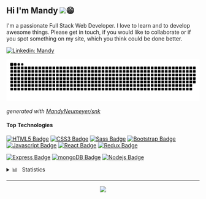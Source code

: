 ## Hi I'm Mandy <img src="https://media.giphy.com/media/hvRJCLFzcasrR4ia7z/giphy.gif" width="25">:grin:

I'm a passionate Full Stack Web Developer. I love to learn and to develop awesome things. Please get in touch, if you would like to collaborate 
or if you spot something on my site, which you think could be done better.

[![Linkedin: Mandy](https://img.shields.io/badge/-MandyNeumeyer-blue?style=flat-square&logo=Linkedin&logoColor=white&link=https://www.linkedin.com/in/mandy-neumeyer/)](https://www.linkedin.com/in/mandy-neumeyer-0753451b2/)

![github snake animation](https://raw.githubusercontent.com/MandyNeumeyer/MandyNeumeyer/output/github-contribution-grid-snake.svg)

_generated with [MandyNeumeyer/snk](https://github.com/platane/snk)_
	
#### Top Technologies

<!-- TODO: Make technologies links takes you to repositories
https://github.com/Ileriayo/markdown-badges
 -->

[![HTML5 Badge](https://img.shields.io/badge/HTML5-E34F26?style=for-the-badge&labelColor=black&logo=html5&logoColor=E34F26)](#) [![CSS3 Badge](https://img.shields.io/badge/CSS3-1572B6?style=for-the-badge&labelColor=black&logo=css3&logoColor=1572B6)](#) [![Sass Badge](https://img.shields.io/badge/Sass-CC6699?style=for-the-badge&labelColor=black&logo=sass&logoColor=CC6699)](#) [![Bootstrap Badge](https://img.shields.io/badge/Bootstrap-563D7C?style=for-the-badge&labelColor=black&logo=bootstrap&logoColor=563D7C)](#) [![Javascript Badge](https://img.shields.io/badge/-Javascript-F0DB4F?style=for-the-badge&labelColor=black&logo=javascript&logoColor=F0DB4F)](#) [![React Badge](https://img.shields.io/badge/-React-61DBFB?style=for-the-badge&labelColor=black&logo=react&logoColor=61DBFB)](#) [![Redux Badge](https://img.shields.io/badge/redux-%23593d88?style=for-the-badge&labelColor=black&logo=redux&logoColor=white)](#) 

[![Express Badge](https://img.shields.io/badge/express.js-%23404d59?style=for-the-badge&labelColor=black&logo=express&logoColor=white)](#) [![mongoDB Badge](https://img.shields.io/badge/MongoDB-4EA94B?style=for-the-badge&labelColor=black&logo=mongodb&logoColor=4EA94B)](#) [![Nodejs Badge](https://img.shields.io/badge/node.js-%2343853D?style=for-the-badge&labelColor=black&logo=node-dot-js&logoColor=%2343853D)](#) 
	


<details>
  <summary>📊 &nbsp Statistics</summary>
	
| Github Stats | Top Languages |
| --- | --- |
| ![Mandy`s github stats](https://github-readme-stats.vercel.app/api?username=MandyNeumeyer&show_icons=true&theme=radical) | [![Mandy`s Top Languages](https://github-readme-stats.vercel.app/api/top-langs/?username=MandyNeumeyer&langs_count=10&theme=radical&layout=compact)](https://github.com/anuraghazra/github-readme-stats) |

</details>

---
<p align=center>
  <a href="https://github.com/Tera">
    <img src="https://badges.pufler.dev/visits/MandyNeumeyer/MandyNeumeyer?style=flat-square&color=grey&logo=github">
  </a>
</p>








